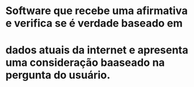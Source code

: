 # Software que recebe uma afirmativa e verifica se é verdade baseado em 
# dados atuais da internet e apresenta uma consideração baaseado na pergunta do usuário.
